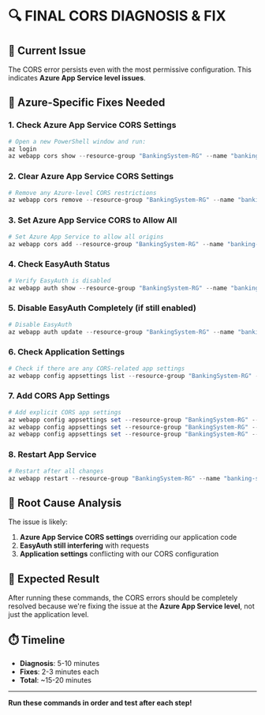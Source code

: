 # 🔍 FINAL CORS DIAGNOSIS & FIX

## 🚨 **Current Issue**
The CORS error persists even with the most permissive configuration. This indicates **Azure App Service level issues**.

## 🔧 **Azure-Specific Fixes Needed**

### **1. Check Azure App Service CORS Settings**
```powershell
# Open a new PowerShell window and run:
az login
az webapp cors show --resource-group "BankingSystem-RG" --name "banking-system-api"
```

### **2. Clear Azure App Service CORS Settings**
```powershell
# Remove any Azure-level CORS restrictions
az webapp cors remove --resource-group "BankingSystem-RG" --name "banking-system-api" --allowed-origins "*"
```

### **3. Set Azure App Service CORS to Allow All**
```powershell
# Set Azure App Service to allow all origins
az webapp cors add --resource-group "BankingSystem-RG" --name "banking-system-api" --allowed-origins "*"
```

### **4. Check EasyAuth Status**
```powershell
# Verify EasyAuth is disabled
az webapp auth show --resource-group "BankingSystem-RG" --name "banking-system-api"
```

### **5. Disable EasyAuth Completely (if still enabled)**
```powershell
# Disable EasyAuth
az webapp auth update --resource-group "BankingSystem-RG" --name "banking-system-api" --enabled false
```

### **6. Check Application Settings**
```powershell
# Check if there are any CORS-related app settings
az webapp config appsettings list --resource-group "BankingSystem-RG" --name "banking-system-api"
```

### **7. Add CORS App Settings**
```powershell
# Add explicit CORS app settings
az webapp config appsettings set --resource-group "BankingSystem-RG" --name "banking-system-api" --settings CORS_ALLOWED_ORIGINS="*"
az webapp config appsettings set --resource-group "BankingSystem-RG" --name "banking-system-api" --settings CORS_ALLOWED_METHODS="GET,POST,PUT,DELETE,OPTIONS"
az webapp config appsettings set --resource-group "BankingSystem-RG" --name "banking-system-api" --settings CORS_ALLOWED_HEADERS="*"
```

### **8. Restart App Service**
```powershell
# Restart after all changes
az webapp restart --resource-group "BankingSystem-RG" --name "banking-system-api"
```

## 🎯 **Root Cause Analysis**

The issue is likely:
1. **Azure App Service CORS settings** overriding our application code
2. **EasyAuth still interfering** with requests
3. **Application settings** conflicting with our CORS configuration

## 🚀 **Expected Result**

After running these commands, the CORS errors should be completely resolved because we're fixing the issue at the **Azure App Service level**, not just the application level.

## ⏱️ **Timeline**

- **Diagnosis**: 5-10 minutes
- **Fixes**: 2-3 minutes each
- **Total**: ~15-20 minutes

---

**Run these commands in order and test after each step!**

